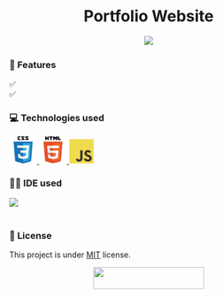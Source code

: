 <h1 align="center">Portfolio Website</h1>

<div align="center">
    <img width="600" src="https://raw.githubusercontent.com/GelcimarMoraes/GelcimarMoraes/main/Portfolio/PortFolioWebsite.png"> 
</div>

### 📝 Features
✅ <br/> 
✅  

### 💻 Technologies used
 <a href="https://www.w3schools.com/css/" target="_blank" rel="noreferrer"> <img src="https://raw.githubusercontent.com/devicons/devicon/master/icons/css3/css3-original-wordmark.svg" alt="css3" width="50" height="50"/> </a> <a href="https://www.w3schools.com/html/default.asp" target="_blank" rel="noreferrer"> <img src="https://raw.githubusercontent.com/devicons/devicon/master/icons/html5/html5-original-wordmark.svg" alt="html5" width="50" height="50"/> </a> </a> <a href="https://developer.mozilla.org/en-US/docs/Web/JavaScript" target="_blank" rel="noreferrer"> <img src="https://raw.githubusercontent.com/devicons/devicon/master/icons/javascript/javascript-original.svg" alt="javascript" width="45" height="45"/> </a>

### 👩‍💻 IDE used
<img src="https://img.shields.io/badge/Visual_Studio_Code-0078D4?style=for-the-badge&logo=visual%20studio%20code&logoColor=white">

#

### 📕 License
This project is under <a href="https://github.com/GelcimarMoraes/portfolio-website/blob/main/LICENSE">MIT</a> license.

<p align="center">
    <a href="https://gelcimarmoraes.github.io/portfolio-website/index.html" target="_blank">
        <img src="https://img.shields.io/static/v1?label=|&message=WEBSITE&color=82D8F9&style=plastic&logo=google-chrome&logo-color=white" width="200" height="40"/>
    </a> 
</p>
